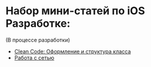 # Набор мини-статей по iOS Разработке:
(В процессе разработки)
- [Clean Code: Оформление и структура класса](Clean-code.md)
- [Работа с сетью](Networking.md)
